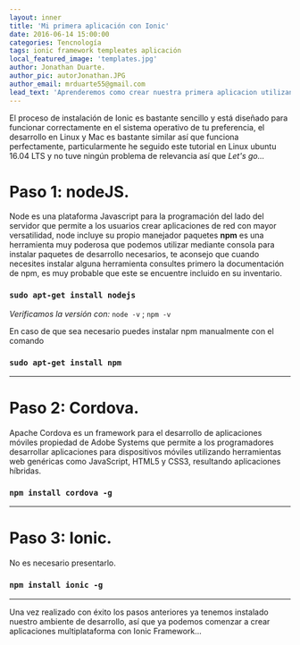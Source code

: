 ```yaml
---
layout: inner
title: 'Mi primera aplicación con Ionic'
date: 2016-06-14 15:00:00
categories: Tencnología
tags: ionic framework templeates aplicación
local_featured_image: 'templates.jpg'
author: Jonathan Duarte.
author_pic: autorJonathan.JPG
author_email: mrduarte55@gmail.com
lead_text: 'Aprenderemos como crear nuestra primera aplicacion utilizando los templeates que Ionic tiene disponibles para nosotros'
---
```


El proceso de instalación de Ionic es bastante sencillo y está diseñado para funcionar correctamente en el sistema operativo de tu preferencia, el desarrollo en Linux y Mac es bastante similar así que funciona perfectamente, particularmente he seguido este tutorial en Linux ubuntu 16.04 LTS y no tuve ningún problema de relevancia así que *Let's go...*

# Paso 1: nodeJS.

Node es una plataforma Javascript para la programación del lado del servidor que permite a los usuarios crear aplicaciones de red con mayor versatilidad, node incluye su propio manejador paquetes **npm** es una herramienta muy poderosa que podemos utilizar mediante consola para instalar paquetes de desarrollo necesarios, te aconsejo que cuando necesites instalar alguna herramienta consultes primero la documentación de npm, es muy probable que este se encuentre incluido en su inventario.

### `sudo apt-get install nodejs` ###  

*Verificamos la versión con:* `node -v` ; `npm -v`

En caso de que sea necesario puedes instalar npm manualmente con el comando

### `sudo apt-get install npm` ###
---


# Paso 2: Cordova.

Apache Cordova es un framework para el desarrollo de aplicaciones móviles propiedad de Adobe Systems que permite a los programadores desarrollar aplicaciones para dispositivos móviles utilizando herramientas web genéricas como JavaScript, HTML5 y CSS3, resultando aplicaciones híbridas.

### `npm install cordova -g` ###
---

# Paso 3: Ionic.

No es necesario presentarlo.

### `npm install ionic -g` ###
---

Una vez realizado con éxito los pasos anteriores ya tenemos instalado nuestro ambiente de desarrollo, así que ya podemos comenzar a crear aplicaciones multiplataforma con Ionic Framework...
